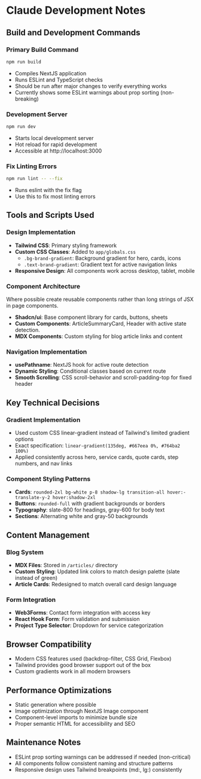 # Claude Development Notes

## Build and Development Commands

### Primary Build Command

```bash
npm run build
```

- Compiles NextJS application
- Runs ESLint and TypeScript checks
- Should be run after major changes to verify everything works
- Currently shows some ESLint warnings about prop sorting (non-breaking)

### Development Server

```bash
npm run dev
```

- Starts local development server
- Hot reload for rapid development
- Accessible at http://localhost:3000

### Fix Linting Errors

```bash
npm run lint -- --fix
```

- Runs eslint with the fix flag
- Use this to fix most linting errors

## Tools and Scripts Used

### Design Implementation

- **Tailwind CSS**: Primary styling framework
- **Custom CSS Classes**: Added to `app/globals.css`
  - `.bg-brand-gradient`: Background gradient for hero, cards, icons
  - `.text-brand-gradient`: Gradient text for active navigation links
- **Responsive Design**: All components work across desktop, tablet, mobile

### Component Architecture

Where possible create reusable components rather than long strings of JSX in page components.

- **Shadcn/ui**: Base component library for cards, buttons, sheets
- **Custom Components**: ArticleSummaryCard, Header with active state detection.
- **MDX Components**: Custom styling for blog article links and content

### Navigation Implementation

- **usePathname**: NextJS hook for active route detection
- **Dynamic Styling**: Conditional classes based on current route
- **Smooth Scrolling**: CSS scroll-behavior and scroll-padding-top for fixed header

## Key Technical Decisions

### Gradient Implementation

- Used custom CSS linear-gradient instead of Tailwind's limited gradient options
- Exact specification: `linear-gradient(135deg, #667eea 0%, #764ba2 100%)`
- Applied consistently across hero, service cards, quote cards, step numbers, and nav links

### Component Styling Patterns

- **Cards**: `rounded-2xl bg-white p-8 shadow-lg transition-all hover:-translate-y-2 hover:shadow-2xl`
- **Buttons**: `rounded-full` with gradient backgrounds or borders
- **Typography**: slate-800 for headings, gray-600 for body text
- **Sections**: Alternating white and gray-50 backgrounds

## Content Management

### Blog System

- **MDX Files**: Stored in `/articles/` directory
- **Custom Styling**: Updated link colors to match design palette (slate instead of green)
- **Article Cards**: Redesigned to match overall card design language

### Form Integration

- **Web3Forms**: Contact form integration with access key
- **React Hook Form**: Form validation and submission
- **Project Type Selector**: Dropdown for service categorization

## Browser Compatibility

- Modern CSS features used (backdrop-filter, CSS Grid, Flexbox)
- Tailwind provides good browser support out of the box
- Custom gradients work in all modern browsers

## Performance Optimizations

- Static generation where possible
- Image optimization through NextJS Image component
- Component-level imports to minimize bundle size
- Proper semantic HTML for accessibility and SEO

## Maintenance Notes

- ESLint prop sorting warnings can be addressed if needed (non-critical)
- All components follow consistent naming and structure patterns
- Responsive design uses Tailwind breakpoints (md:, lg:) consistently
